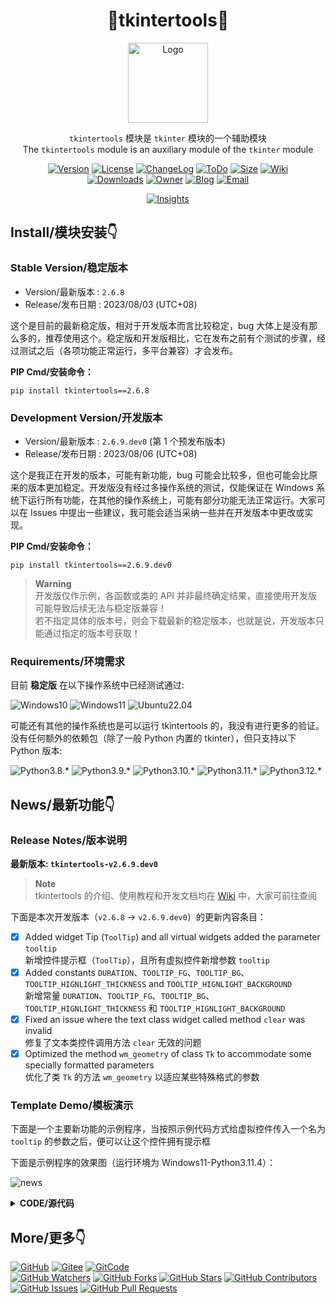 <div align="center">

# 🚀tkintertools🚀

<img src="tkt.png" style="height: 128px" alt="Logo" />

`tkintertools` 模块是 `tkinter` 模块的一个辅助模块\
The `tkintertools` module is an auxiliary module of the `tkinter` module

[![Version](https://img.shields.io/pypi/v/tkintertools?label=Version)](.)
[![License](https://img.shields.io/pypi/l/tkintertools?label=License)](LICENSE.txt)
[![ChangeLog](https://img.shields.io/badge/ChangeLog-2023/08/06-orange)](CHANGELOG.md)
[![ToDo](https://img.shields.io/badge/ToDo-15-yellow)](TODO.md)
[![Size](https://img.shields.io/github/languages/code-size/Xiaokang2022/tkintertools?label=Size)](tkintertools)
[![Wiki](https://img.shields.io/badge/Wiki-14-purple)](https://github.com/Xiaokang2022/tkintertools/wiki)\
[![Downloads](https://img.shields.io/pypi/dm/tkintertools?label=Downloads&logo=pypi)](https://pypistats.org/packages/tkintertools)
[![Owner](https://img.shields.io/badge/Owner-Xiaokang2022-white)](https://github.com/Xiaokang2022)
[![Blog](https://img.shields.io/badge/Blog-小康2022@CSDN-red)](https://xiaokang2022.blog.csdn.net)
[![Email](https://img.shields.io/badge/Email-2951256653@qq.com-cyan)](mailto:2951256653@qq.com)

[![Insights](https://repobeats.axiom.co/api/embed/ab8fae686a5a96f91fa71c40c53c189310924f5e.svg)](https://github.com/Xiaokang2022/tkintertools/pulse)

</div>

Install/模块安装👇
-----------------

### Stable Version/稳定版本

* Version/最新版本 : `2.6.8`
* Release/发布日期 : 2023/08/03 (UTC+08)

这个是目前的最新稳定版，相对于开发版本而言比较稳定，bug 大体上是没有那么多的，推荐使用这个。稳定版和开发版相比，它在发布之前有个测试的步骤，经过测试之后（各项功能正常运行，多平台兼容）才会发布。

**PIP Cmd/安装命令：**

```
pip install tkintertools==2.6.8
```

### Development Version/开发版本

* Version/最新版本 : `2.6.9.dev0` (第 1 个预发布版本)
* Release/发布日期 : 2023/08/06 (UTC+08)

这个是我正在开发的版本，可能有新功能，bug 可能会比较多，但也可能会比原来的版本更加稳定。开发版没有经过多操作系统的测试，仅能保证在 Windows 系统下运行所有功能，在其他的操作系统上，可能有部分功能无法正常运行。大家可以在 Issues 中提出一些建议，我可能会适当采纳一些并在开发版本中更改或实现。

**PIP Cmd/安装命令：**

```
pip install tkintertools==2.6.9.dev0
```

> **Warning**  
> 开发版仅作示例，各函数或类的 API 并非最终确定结果，直接使用开发版可能导致后续无法与稳定版兼容！  
> 若不指定具体的版本号，则会下载最新的稳定版本，也就是说，开发版本只能通过指定的版本号获取！

### Requirements/环境需求

目前 **稳定版** 在以下操作系统中已经测试通过:

![Windows10](https://img.shields.io/badge/Windows-10-green?logo=windows)
![Windows11](https://img.shields.io/badge/Windows-11-green?logo=windows11)
![Ubuntu22.04](https://img.shields.io/badge/Ubuntu-22.04-green?logo=ubuntu)

可能还有其他的操作系统也是可以运行 tkintertools 的，我没有进行更多的验证。  
没有任何额外的依赖包（除了一般 Python 内置的 tkinter），但只支持以下 Python 版本:

![Python3.8.*](https://img.shields.io/badge/Python-3.8.*-blue?logo=python)
![Python3.9.*](https://img.shields.io/badge/Python-3.9.*-blue?logo=python)
![Python3.10.*](https://img.shields.io/badge/Python-3.10.*-blue?logo=python)
![Python3.11.*](https://img.shields.io/badge/Python-3.11.*-blue?logo=python)
![Python3.12.*](https://img.shields.io/badge/Python-3.12.*-blue?logo=python)

News/最新功能👇
--------------

### Release Notes/版本说明

**最新版本: `tkintertools-v2.6.9.dev0`**

> **Note**   
> tkintertools 的介绍、使用教程和开发文档均在 [Wiki](https://github.com/Xiaokang2022/tkintertools/wiki) 中，大家可前往查阅

下面是本次开发版本（`v2.6.8` -> `v2.6.9.dev0`）的更新内容条目：

- [X] Added widget Tip (`ToolTip`) and all virtual widgets added the parameter `tooltip`  
新增控件提示框（`ToolTip`），且所有虚拟控件新增参数 `tooltip`
- [X] Added constants `DURATION`、`TOOLTIP_FG`、`TOOLTIP_BG`、`TOOLTIP_HIGNLIGHT_THICKNESS` and `TOOLTIP_HIGNLIGHT_BACKGROUND`  
新增常量 `DURATION`、`TOOLTIP_FG`、`TOOLTIP_BG`、`TOOLTIP_HIGNLIGHT_THICKNESS` 和 `TOOLTIP_HIGNLIGHT_BACKGROUND`
- [X] Fixed an issue where the text class widget called method `clear` was invalid  
修复了文本类控件调用方法 `clear` 无效的问题
- [X] Optimized the method `wm_geometry` of class `Tk` to accommodate some specially formatted parameters  
优化了类 `Tk` 的方法 `wm_geometry` 以适应某些特殊格式的参数

### Template Demo/模板演示

下面是一个主要新功能的示例程序，当按照示例代码方式给虚拟控件传入一个名为 `tooltip` 的参数之后，便可以让这个控件拥有提示框

下面是示例程序的效果图（运行环境为 Windows11-Python3.11.4）：

![news](news.png)

<details><summary><b>CODE/源代码</b></summary>

```python
# 此处只展示核心代码

tip = tkt.ToolTip('模块介绍\nToolTip 测试')
tkt.Button(canvas, 10, 660, 200, 50, text='Doc', tooltip=tip)
```

</details>

More/更多👇
-----------

[![GitHub](https://img.shields.io/badge/GitHub-仓库根源%20完整无误%20以此为准-blue?logo=github)](https://github.com/Xiaokang2022/tkintertools)
[![Gitee](https://img.shields.io/badge/Gitee-主镜像源%20比较完整%20可能延迟-green?logo=gitee)](https://gitee.com/xiaokang-2022/tkintertools)
[![GitCode](https://img.shields.io/badge/GitCode-次镜像源%20缺少Wiki%20CSDN-yellow)](https://gitcode.net/weixin_62651706/tkintertools)\
[![GitHub Watchers](https://img.shields.io/github/watchers/Xiaokang2022/tkintertools?label=GitHub%20Watchers&color=green)](https://github.com/Xiaokang2022/tkintertools/watchers)
[![GitHub Forks](https://img.shields.io/github/forks/Xiaokang2022/tkintertools?label=GitHub%20Forks)](https://github.com/Xiaokang2022/tkintertools/forks)
[![GitHub Stars](https://img.shields.io/github/stars/Xiaokang2022/tkintertools?label=GitHub%20Stars&color=gold)](https://github.com/Xiaokang2022/tkintertools/stargazers)
[![GitHub Contributors](https://img.shields.io/github/contributors/Xiaokang2022/tkintertools?label=GitHub%20Contributors)](https://github.com/Xiaokang2022/tkintertools/graphs/contributors)
[![GitHub Issues](https://img.shields.io/github/issues/Xiaokang2022/tkintertools?label=GitHub%20Issues)](https://github.com/Xiaokang2022/tkintertools/issues)
[![GitHub Pull Requests](https://img.shields.io/github/issues-pr/Xiaokang2022/tkintertools?label=GitHub%20Pull%20Requests)](https://github.com/Xiaokang2022/tkintertools/pulls)
